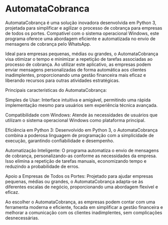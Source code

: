# AutomataCobranca
 AutomataCobrança é uma solução inovadora desenvolvida em Python 3, projetada para simplificar e agilizar o processo de cobrança para empresas de todos os portes. Compatível com o sistema operacional Windows, este programa oferece uma abordagem eficiente e automatizada no envio de mensagens de cobrança pelo WhatsApp.

Ideal para empresas pequenas, médias ou grandes, o AutomataCobrança visa otimizar o tempo e minimizar a repetição de tarefas associadas ao processo de cobrança. Ao utilizar este aplicativo, as empresas podem enviar mensagens personalizadas de forma automática aos clientes inadimplentes, proporcionando uma gestão financeira mais eficaz e liberando recursos para outras atividades estratégicas.

Principais características do AutomataCobrança:

Simples de Usar: Interface intuitiva e amigável, permitindo uma rápida implementação mesmo para usuários sem experiência técnica avançada.

Compatibilidade com Windows: Atende às necessidades de usuários que utilizam o sistema operacional Windows como plataforma principal.

Eficiência em Python 3: Desenvolvido em Python 3, o AutomataCobrança combina a poderosa linguagem de programação com a simplicidade de execução, garantindo confiabilidade e desempenho.

Automatização Inteligente: O programa automatiza o envio de mensagens de cobrança, personalizando-as conforme as necessidades da empresa. Isso elimina a repetição de tarefas manuais, economizando tempo e reduzindo a probabilidade de erros.

Apoio a Empresas de Todos os Portes: Projetado para ajudar empresas pequenas, médias ou grandes, o AutomataCobrança adapta-se às diferentes escalas de negócio, proporcionando uma abordagem flexível e eficaz.

Ao escolher o AutomataCobrança, as empresas podem contar com uma ferramenta moderna e eficiente, focada em simplificar a gestão financeira e melhorar a comunicação com os clientes inadimplentes, sem complicações desnecessárias.
